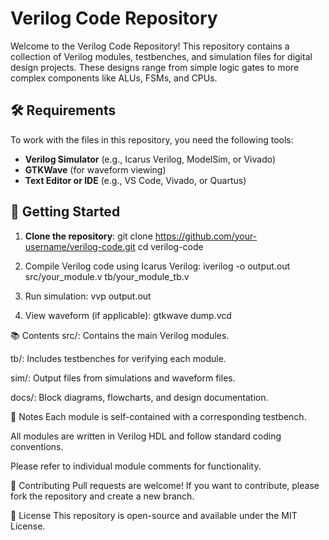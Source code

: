 # Verilog Code Repository

Welcome to the Verilog Code Repository! This repository contains a collection of Verilog modules, testbenches, and simulation files for digital design projects. These designs range from simple logic gates to more complex components like ALUs, FSMs, and CPUs.


## 🛠️ Requirements

To work with the files in this repository, you need the following tools:

- **Verilog Simulator** (e.g., Icarus Verilog, ModelSim, or Vivado)
- **GTKWave** (for waveform viewing)
- **Text Editor or IDE** (e.g., VS Code, Vivado, or Quartus)

## 🚀 Getting Started

1. **Clone the repository**:
   git clone https://github.com/your-username/verilog-code.git
   cd verilog-code
   
3. Compile Verilog code using Icarus Verilog:
   iverilog -o output.out src/your_module.v tb/your_module_tb.v

4. Run simulation:
   vvp output.out

6. View waveform (if applicable):
   gtkwave dump.vcd

   

📚 Contents
src/: Contains the main Verilog modules.

tb/: Includes testbenches for verifying each module.

sim/: Output files from simulations and waveform files.

docs/: Block diagrams, flowcharts, and design documentation.

📌 Notes
Each module is self-contained with a corresponding testbench.

All modules are written in Verilog HDL and follow standard coding conventions.

Please refer to individual module comments for functionality.

🤝 Contributing
Pull requests are welcome! If you want to contribute, please fork the repository and create a new branch.

📄 License
This repository is open-source and available under the MIT License.
